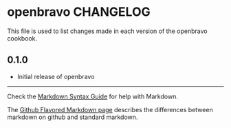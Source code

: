 openbravo CHANGELOG
===================

This file is used to list changes made in each version of the openbravo cookbook.

0.1.0
-----
- Initial release of openbravo

- - -
Check the [Markdown Syntax Guide](http://daringfireball.net/projects/markdown/syntax) for help with Markdown.

The [Github Flavored Markdown page](http://github.github.com/github-flavored-markdown/) describes the differences between markdown on github and standard markdown.
